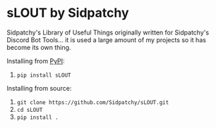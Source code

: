 # sLOUT by Sidpatchy
Sidpatchy's Library of Useful Things originally written for Sidpatchy's Discord Bot Tools... it is used a large amount of my projects so it has become its own thing.

Installing from [PyPI](https://pypi.org/project/sLOUT/):
1. `pip install sLOUT`

Installing from source:
1. `git clone https://github.com/Sidpatchy/sLOUT.git`
1. `cd sLOUT`
1. `pip install .`
